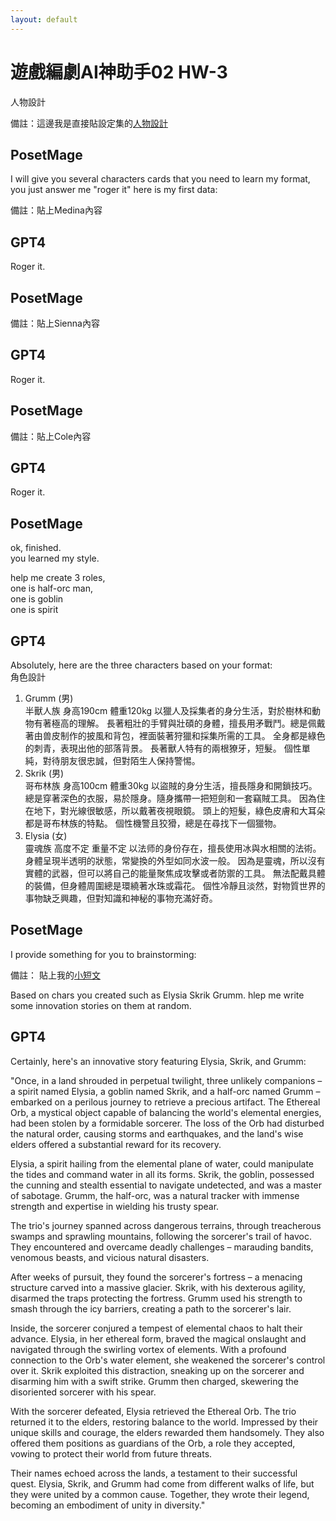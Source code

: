 ```yaml
---
layout: default
---
```


# 遊戲編劇AI神助手02 HW-3

人物設計

備註：這邊我是直接貼設定集的[人物設計](https://posetmage.com/Portfolio/Siegel%20Battle/Designs)

## PosetMage
I will give you several characters cards that you need to learn my format,
you just answer me "roger it"
here is my first data:

備註：貼上Medina內容

## GPT4
Roger it.

## PosetMage
備註：貼上Sienna內容

## GPT4
Roger it.

## PosetMage
備註：貼上Cole內容

## GPT4
Roger it.

## PosetMage
ok, finished.  
you learned my style.  

help me create 3 roles,  
one is half-orc man,  
one is goblin  
one is spirit  

## GPT4
Absolutely, here are the three characters based on your format:  
角色設計  
1.	Grumm (男)  
半獸人族 身高190cm 體重120kg 以獵人及採集者的身分生活，對於樹林和動物有著極高的理解。 長著粗壯的手臂與壯碩的身體，擅長用矛戰鬥。總是佩戴著由兽皮制作的披風和背包，裡面裝著狩獵和採集所需的工具。 全身都是綠色的刺青，表現出他的部落背景。 長著獸人特有的兩根獠牙，短髮。 個性單純，對待朋友很忠誠，但對陌生人保持警惕。  
2.	Skrik (男)  
哥布林族 身高100cm 體重30kg 以盜賊的身分生活，擅長隱身和開鎖技巧。 總是穿著深色的衣服，易於隱身。隨身攜帶一把短劍和一套竊賊工具。 因為住在地下，對光線很敏感，所以戴著夜視眼鏡。 頭上的短髮，綠色皮膚和大耳朵都是哥布林族的特點。 個性機警且狡猾，總是在尋找下一個獵物。  
3.	Elysia (女)  
靈魂族 高度不定 重量不定 以法师的身份存在，擅長使用冰與水相關的法術。 身體呈現半透明的狀態，常變換的外型如同水波一般。 因為是靈魂，所以沒有實體的武器，但可以將自己的能量聚焦成攻擊或者防禦的工具。 無法配戴具體的裝備，但身體周圍總是環繞著水珠或霜花。 個性冷靜且淡然，對物質世界的事物缺乏興趣，但對知識和神秘的事物充滿好奇。  
  

## PosetMage
I provide something for you to brainstorming:

備註： 貼上我的[小短文](https://m.facebook.com/posetmage/posts/pfbid04Ny68KkZBUPGgi2mAYhwccjqaU32eYBCUzAZhR5ZMrucFXy7dASLkWAtHDSPELSql)

Based on chars you created such as Elysia Skrik Grumm.
hlep me write some innovation stories on them at random.

## GPT4
Certainly, here's an innovative story featuring Elysia, Skrik, and Grumm:

"Once, in a land shrouded in perpetual twilight, three unlikely companions – a spirit named Elysia, a goblin named Skrik, and a half-orc named Grumm – embarked on a perilous journey to retrieve a precious artifact. The Ethereal Orb, a mystical object capable of balancing the world's elemental energies, had been stolen by a formidable sorcerer. The loss of the Orb had disturbed the natural order, causing storms and earthquakes, and the land's wise elders offered a substantial reward for its recovery.

Elysia, a spirit hailing from the elemental plane of water, could manipulate the tides and command water in all its forms. Skrik, the goblin, possessed the cunning and stealth essential to navigate undetected, and was a master of sabotage. Grumm, the half-orc, was a natural tracker with immense strength and expertise in wielding his trusty spear.

The trio's journey spanned across dangerous terrains, through treacherous swamps and sprawling mountains, following the sorcerer's trail of havoc. They encountered and overcame deadly challenges – marauding bandits, venomous beasts, and vicious natural disasters.

After weeks of pursuit, they found the sorcerer's fortress – a menacing structure carved into a massive glacier. Skrik, with his dexterous agility, disarmed the traps protecting the fortress. Grumm used his strength to smash through the icy barriers, creating a path to the sorcerer's lair.

Inside, the sorcerer conjured a tempest of elemental chaos to halt their advance. Elysia, in her ethereal form, braved the magical onslaught and navigated through the swirling vortex of elements. With a profound connection to the Orb's water element, she weakened the sorcerer's control over it. Skrik exploited this distraction, sneaking up on the sorcerer and disarming him with a swift strike. Grumm then charged, skewering the disoriented sorcerer with his spear.

With the sorcerer defeated, Elysia retrieved the Ethereal Orb. The trio returned it to the elders, restoring balance to the world. Impressed by their unique skills and courage, the elders rewarded them handsomely. They also offered them positions as guardians of the Orb, a role they accepted, vowing to protect their world from future threats.

Their names echoed across the lands, a testament to their successful quest. Elysia, Skrik, and Grumm had come from different walks of life, but they were united by a common cause. Together, they wrote their legend, becoming an embodiment of unity in diversity."